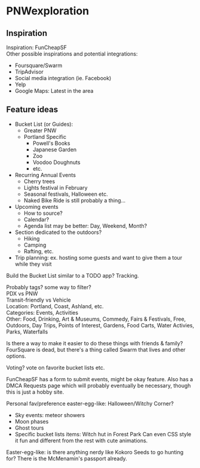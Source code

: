 # PNWexploration

## Inspiration
Inspiration: FunCheapSF <br>
Other possible inspirations and potential integrations: <br>
- Foursquare/Swarm
- TripAdvisor
- Social media integration (ie. Facebook)
- Yelp
- Google Maps: Latest in the area

## Feature ideas
- Bucket List (or Guides): 
    - Greater PNW
    - Portland Specific
        - Powell's Books
        - Japanese Garden
        - Zoo
        - Voodoo Doughnuts
        - etc.
- Recurring Annual Events
    - Cherry trees
    - Lights festival in February
    - Seasonal festivals, Halloween etc.
    - Naked Bike Ride is still probably a thing...
- Upcoming events
    - How to source?
    - Calendar?
    - Agenda list may be better: Day, Weekend, Month?
- Section dedicated to the outdoors?
    - Hiking
    - Camping
    - Rafting, etc.
- Trip planning: ex. hosting some guests and want to give them a tour while they visit

Build the Bucket List similar to a TODO app? Tracking. <br>

Probably tags? some way to filter? <br>
PDX vs PNW <br>
Transit-friendly vs Vehicle <br>
Location: Portland, Coast, Ashland, etc. <br>
Categories: Events, Activities <br>
Other: Food, Drinking, Art & Museums, Commedy, Fairs & Festivals, Free, Outdoors, Day Trips, Points of Interest, Gardens, Food Carts, Water Activies, Parks, Waterfalls <br>

Is there a way to make it easier to do these things with friends & family? <br>
FourSquare is dead, but there's a thing called Swarm that lives and other options. <br>

Voting? vote on favorite bucket lists etc. <br>

FunCheapSF has a form to submit events, might be okay feature. Also has a DMCA Requests page which will probably eventually be necessary, though this is just a hobby site. <br>

Personal fav/preference easter-egg-like: Halloween/Witchy Corner? <br>
- Sky events: meteor showers
- Moon phases
- Ghost tours
- Specific bucket lists items: Witch hut in Forest Park
Can even CSS style it fun and different from the rest with cute animations. <br>

Easter-egg-like: is there anything nerdy like Kokoro Seeds to go hunting for? There is the McMenamin's passport already. <br>